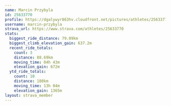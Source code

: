 ```yaml
---
name: Marcin Przybyla
id: 25633770
profile: https://dgalywyr863hv.cloudfront.net/pictures/athletes/25633770/12947173/2/large.jpg
username: marcin-przybyla
strava_url: https://www.strava.com/athletes/25633770
stats:
  biggest_ride_distance: 79.09km
  biggest_climb_elevation_gain: 637.2m
  recent_ride_totals:
    count: 3
    distance: 88.69km
    moving_time: 04h 43m
    elevation_gain: 672m
  ytd_ride_totals:
    count: 10
    distance: 180km
    moving_time: 13h 04m
    elevation_gain: 1365m
layout: strava_member
--- 
```

